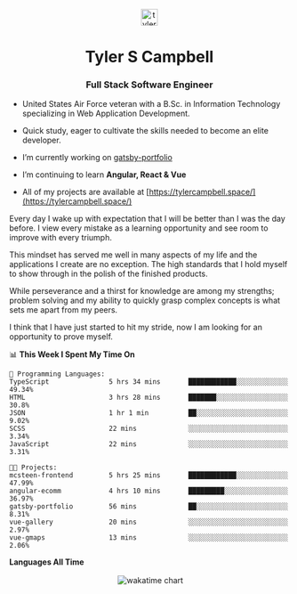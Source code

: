 <p align="center">
<a href="https://linkedin.com/in/tyler-campbell36" target="blank"><img align="center" src="https://cdn.jsdelivr.net/npm/simple-icons@3.0.1/icons/linkedin.svg" alt="tyler-campbell36" height="30" width="30" /></a>
</p>
<h1 align="center">Tyler S Campbell</h1>
<h3 align="center">Full Stack Software Engineer</h3>

* United States Air Force veteran with a B.Sc. in Information Technology specializing in Web Application Development. 

* Quick study, eager to cultivate the skills needed to become an elite developer.

* I’m currently working on [gatsby-portfolio](https://github.com/t36campbell/gatsby-portfolio)

* I’m continuing to learn **Angular, React & Vue**

* All of my projects are available at [https://tylercampbell.space/](https://tylercampbell.space/)

Every day I wake up with expectation that I will be better than I was the day before. I view every mistake as a learning opportunity and see room to improve with every triumph.

This mindset has served me well in many aspects of my life and the applications I create are no exception. The high standards that I hold myself to show through in the polish of the finished products.

While perseverance and a thirst for knowledge are among my strengths; problem solving and my ability to quickly grasp complex concepts is what sets me apart from my peers.

I think that I have just started to hit my stride, now I am looking for an opportunity to prove myself.

<!--START_SECTION:waka-->
📊 **This Week I Spent My Time On** 

```text
💬 Programming Languages: 
TypeScript               5 hrs 34 mins       ████████████░░░░░░░░░░░░░   49.34% 
HTML                     3 hrs 28 mins       ███████░░░░░░░░░░░░░░░░░░   30.8% 
JSON                     1 hr 1 min          ██░░░░░░░░░░░░░░░░░░░░░░░   9.02% 
SCSS                     22 mins             ░░░░░░░░░░░░░░░░░░░░░░░░░   3.34% 
JavaScript               22 mins             ░░░░░░░░░░░░░░░░░░░░░░░░░   3.31%

🐱‍💻 Projects: 
mcsteen-frontend         5 hrs 25 mins       ████████████░░░░░░░░░░░░░   47.99% 
angular-ecomm            4 hrs 10 mins       █████████░░░░░░░░░░░░░░░░   36.97% 
gatsby-portfolio         56 mins             ██░░░░░░░░░░░░░░░░░░░░░░░   8.31% 
vue-gallery              20 mins             ░░░░░░░░░░░░░░░░░░░░░░░░░   2.97% 
vue-gmaps                13 mins             ░░░░░░░░░░░░░░░░░░░░░░░░░   2.06%

```


<!--END_SECTION:waka-->
**Languages All Time** 
<p align="center">&nbsp;<img align="center" alt="wakatime chart"
src="https://wakatime.com/share/@738aac7f-8868-4bc3-a1df-4c36703ee4b6/f86255e0-cf1e-483e-9ae4-5c0fdb9a56f8.png"/></p>

